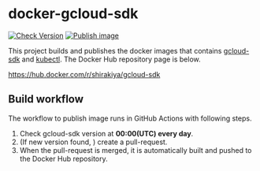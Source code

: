 # docker-gcloud-sdk

[![Check Version](https://github.com/shirakiya/docker-gcloud-sdk/actions/workflows/check_version.yml/badge.svg?branch=main)](https://github.com/shirakiya/docker-gcloud-sdk/actions/workflows/check_version.yml)
[![Publish image](https://github.com/shirakiya/docker-gcloud-sdk/actions/workflows/publish.yml/badge.svg)](https://github.com/shirakiya/docker-gcloud-sdk/actions/workflows/publish.yml)

This project builds and publishes the docker images that contains [gcloud-sdk](https://cloud.google.com/cli)
and [kubectl](https://kubernetes.io/ja/docs/reference/kubectl/overview/). The Docker Hub repository page is below.

https://hub.docker.com/r/shirakiya/gcloud-sdk

## Build workflow

The workflow to publish image runs in GitHub Actions with following steps.

1. Check gcloud-sdk version at **00:00(UTC) every day**.
2. (If new version found, ) create a pull-request.
3. When the pull-request is merged, it is automatically built and pushed to the Docker Hub repository.

